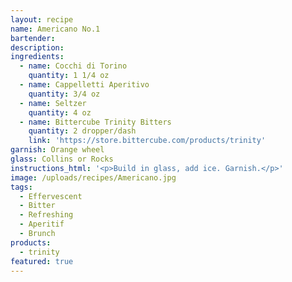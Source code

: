 ```yaml
---
layout: recipe
name: Americano No.1
bartender:
description:
ingredients:
  - name: Cocchi di Torino
    quantity: 1 1/4 oz
  - name: Cappelletti Aperitivo
    quantity: 3/4 oz
  - name: Seltzer
    quantity: 4 oz
  - name: Bittercube Trinity Bitters
    quantity: 2 dropper/dash
    link: 'https://store.bittercube.com/products/trinity'
garnish: Orange wheel
glass: Collins or Rocks
instructions_html: '<p>Build in glass, add ice. Garnish.</p>'
image: /uploads/recipes/Americano.jpg
tags:
  - Effervescent
  - Bitter
  - Refreshing
  - Aperitif
  - Brunch
products:
  - trinity
featured: true
---
```


